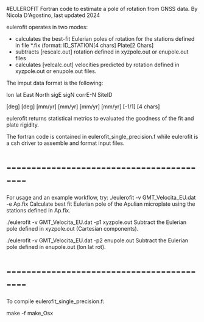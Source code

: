 #EULEROFIT
Fortran code to estimate a pole of rotation from GNSS data.
By Nicola D'Agostino, last updated 2024

eulerofit operates in two modes:
- calculates the best-fit Eulerian poles of rotation for the stations defined in file *.fix (format: ID_STATION[4 chars]  Plate[2 Chars]
- subtracts  [rescalc.out] rotation defined in xyzpole.out or enupole.out files
- calculates [velcalc.out] velocities predicted by rotation defined in xyzpole.out or enupole.out files.

The imput data format is the following:

  lon        lat         East        North       sigE        sigN        corrE-N     SiteID
  
 [deg]      [deg]      [mm/yr]      [mm/yr]     [mm/yr]     [mm/yr]      [-1/1]     [4 chars]

eulerofit returns statistical metrics to evaluated the goodness of the fit and plate rigidity.

The fortran code is contained in eulerofit_single_precision.f while eulerofit is a csh driver
to assemble and format input files.

# ------------------------------------------
For usage and an example workflow, try:
./eulerofit -v GMT_Velocita_EU.dat -e Ap.fix
Calculate best fit Eulerian pole of the Apulian microplate using the stations defined in Ap.fix.

./eulerofit -v GMT_Velocita_EU.dat -p1 xyzpole.out
Subtract the Eulerian pole defined in xyzpole.out (Cartesian components).

./eulerofit -v GMT_Velocita_EU.dat -p2 enupole.out
Subtract the Eulerian pole defined in enupole.out (lon lat rot).

# ------------------------------------------
To compile eulerofit_single_precision.f:

make -f make_Osx
